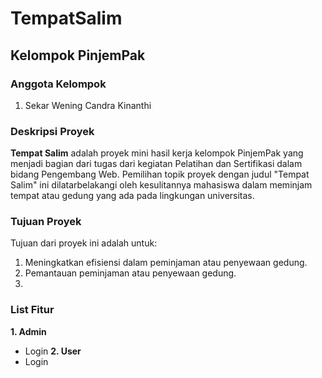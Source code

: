 # TempatSalim

## Kelompok PinjemPak
### Anggota Kelompok
1. Sekar Wening Candra Kinanthi

### Deskripsi Proyek
**Tempat Salim** adalah proyek mini hasil kerja kelompok PinjemPak yang menjadi bagian dari tugas dari kegiatan Pelatihan dan Sertifikasi dalam bidang Pengembang Web. Pemilihan topik proyek dengan judul "Tempat Salim" ini dilatarbelakangi oleh kesulitannya mahasiswa dalam meminjam tempat atau gedung yang ada pada lingkungan universitas.

### Tujuan Proyek
Tujuan dari proyek ini adalah untuk:
1. Meningkatkan efisiensi dalam peminjaman atau penyewaan gedung.
2. Pemantauan peminjaman atau penyewaan gedung.
3. 

### List Fitur
**1. Admin**
  * Login
**2. User**
  * Login
